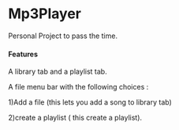 # Mp3Player
Personal Project to pass the time.

#### Features
A library tab and a playlist tab.

A file menu bar with the following choices : 

1)Add a file (this lets you add a song to library tab)
  
  2)create a playlist ( this create a playlist).

